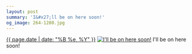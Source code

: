 ```yaml
---
layout: post
summary: 'I&#x27;ll be on here soon!'
og_image: 264-1280.jpg
---
```


<p>
  <time><a href="/264">{{ page.date | date: "%B %e, %Y" }}</a></time>
  <a href="/264"><img src="{{ site.assets_url }}/264-640.jpg" srcset="{{ site.assets_url }}/264-1280.jpg 1280w, {{ site.assets_url }}/264-960.jpg 960w, {{ site.assets_url }}/264-640.jpg 640w, {{ site.assets_url }}/264-320.jpg 320w" sizes="(min-width: 700px) 50vw, calc(100vw - 2rem)" alt="I&#x27;ll be on here soon!" /></a>
  <span>I&#x27;ll be on here soon!</span>
</p>
